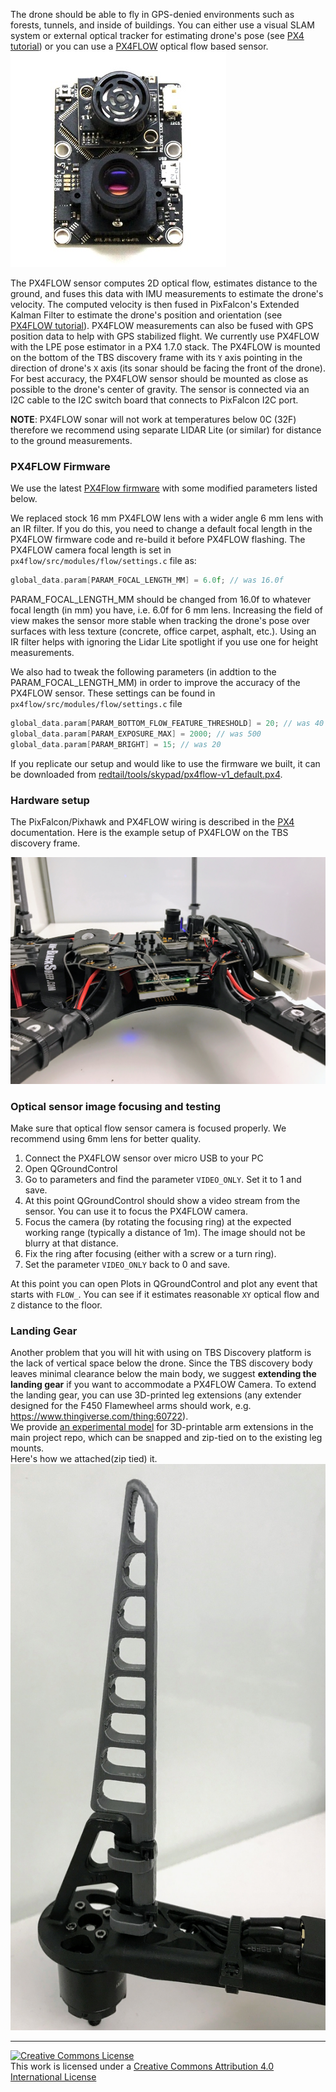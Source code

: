 The drone should be able to fly in GPS-denied environments such as forests, tunnels, and inside of buildings. You can either use a visual SLAM system or external optical tracker for estimating drone's pose (see [PX4 tutorial](https://dev.px4.io/en/ros/external_position_estimation.html)) or you can use a [PX4FLOW](https://pixhawk.org/modules/px4flow) optical flow based sensor. 
![PX4FLOW sensor](./images/Skypad-px4flow.jpg)

The PX4FLOW sensor computes 2D optical flow, estimates distance to the ground, and fuses this data with IMU measurements to estimate the drone's velocity. The computed velocity is then fused in PixFalcon's Extended Kalman Filter to estimate the drone's position and orientation (see [PX4FLOW tutorial](https://dev.px4.io/en/tutorials/optical_flow.html)). PX4FLOW measurements can also be fused with GPS position data to help with GPS stabilized flight. We currently use PX4FLOW with the LPE pose estimator in a PX4 1.7.0 stack. 
The PX4FLOW is mounted on the bottom of the TBS discovery frame with its `Y` axis pointing in the direction of drone's `X` axis (its sonar should be facing the front of the drone). For best accuracy, the PX4FLOW sensor should be mounted as close as possible to the drone's center of gravity. The sensor is connected via an I2C cable to the I2C switch board that connects to PixFalcon I2C port.

**NOTE**: PX4FLOW sonar will not work at temperatures below 0C (32F) therefore we recommend using separate LIDAR Lite (or similar) for distance to the ground measurements.

### PX4FLOW Firmware  
We use the latest [PX4Flow firmware](https://github.com/PX4/Flow) with some modified parameters listed below.

We replaced stock 16 mm PX4FLOW lens with a wider angle 6 mm lens with an IR filter. If you do this, you need to change a default focal length in the PX4FLOW firmware code and re-build it before PX4FLOW flashing. The PX4FLOW camera focal length is set in `px4flow/src/modules/flow/settings.c` file as:
```C++
global_data.param[PARAM_FOCAL_LENGTH_MM] = 6.0f; // was 16.0f
```
PARAM_FOCAL_LENGTH_MM should be changed from 16.0f to whatever focal length (in mm) you have, i.e. 6.0f for 6 mm lens.
Increasing the field of view makes the sensor more stable when tracking the drone's pose over surfaces with less texture (concrete, office carpet, asphalt, etc.). Using an IR filter helps with ignoring the Lidar Lite spotlight if you use one for height measurements.

We also had to tweak the following parameters (in addtion to the PARAM_FOCAL_LENGTH_MM) in order to improve the accuracy of the PX4FLOW sensor. These settings can be found in `px4flow/src/modules/flow/settings.c` file
```C++
global_data.param[PARAM_BOTTOM_FLOW_FEATURE_THRESHOLD] = 20; // was 40
global_data.param[PARAM_EXPOSURE_MAX] = 2000; // was 500
global_data.param[PARAM_BRIGHT] = 15; // was 20
```
If you replicate our setup and would like to use the firmware we built, it can be downloaded from [redtail/tools/skypad/px4flow-v1_default.px4](../blob/master/tools/platforms/skypad/px4flow-v1_default.px4).

### Hardware setup
The PixFalcon/Pixhawk and PX4FLOW wiring is described in the [PX4](https://dev.px4.io/en/tutorials/optical_flow.html) documentation. Here is the example setup of PX4FLOW on the TBS discovery frame.

![PX4FLOW on TBS](./images/Skypad-PX4FlowOnTBS.JPG)

### Optical sensor image focusing and testing
Make sure that optical flow sensor camera is focused properly. We recommend using 6mm lens for better quality.
1. Connect the PX4FLOW sensor over micro USB to your PC
2. Open QGroundControl
3. Go to parameters and find the parameter `VIDEO_ONLY`. Set it to 1 and save.
4. At this point QGroundControl should show a video stream from the sensor. You can use it to focus the PX4FLOW camera.
5. Focus the camera (by rotating the focusing ring) at the expected working range (typically a distance of 1m). The image should not be blurry at that distance.
6. Fix the ring after focusing (either with a screw or a turn ring).
7. Set the parameter `VIDEO_ONLY` back to 0 and save.

At this point you can open Plots in QGroundControl and plot any event that starts with `FLOW_`. You can see if it estimates reasonable `XY` optical flow and `Z` distance to the floor.

### Landing Gear
Another problem that you will hit with using on TBS Discovery platform is the lack of vertical space below the drone.  Since the TBS discovery body leaves minimal clearance below the main body, we suggest **extending the landing gear** if you want to accommodate a PX4FLOW Camera. To extend the landing gear, you can use 3D-printed leg extensions (any extender designed for the F450 Flamewheel arms should work, e.g. https://www.thingiverse.com/thing:60722).   
We provide [an experimental model](../blob/master/tools/platforms/skypad/DJI%20F450%20Flamewheel%20Arm%20Extension.stl) for 3D-printable arm extensions in the main project repo, which can be snapped and zip-tied on to the existing leg mounts.  
Here's how we attached(zip tied) it.
![3D Printed Landing Gearding Gear](./images/Skypad-landingGear.jpg)

---
<a rel="license" href="http://creativecommons.org/licenses/by/4.0/">
<img alt="Creative Commons License" style="border-width:0" src="https://i.creativecommons.org/l/by/4.0/88x31.png" /></a>
<br />This work is licensed under a <a rel="license" href="http://creativecommons.org/licenses/by/4.0/">Creative Commons Attribution 4.0 International License</a>
